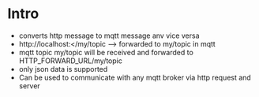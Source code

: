 # Intro

-   converts http message to mqtt message anv vice versa
-   http://localhost:<<port>/my/topic --> forwarded to my/topic in mqtt
-   mqtt topic my/topic will be received and forwarded to HTTP_FORWARD_URL/my/topic
-   only json data is supported
-   Can be used to communicate with any mqtt broker via http request and server
